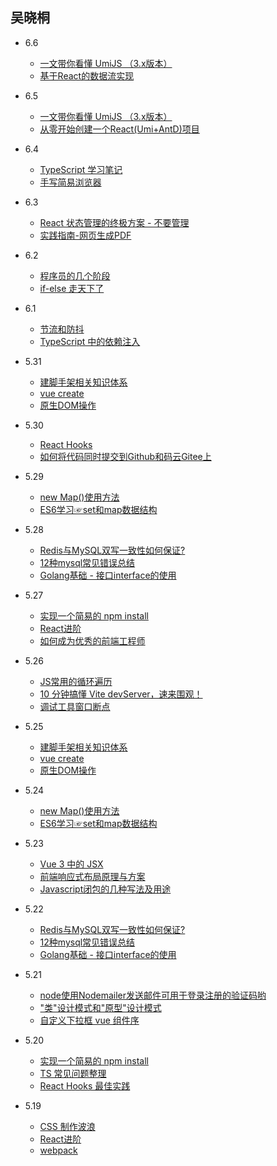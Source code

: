 ## 吴晓桐
- 6.6
  - [一文带你看懂 UmiJS （3.x版本）](https://juejin.cn/post/6844904197331091464)
  - ​[基于React的数据流实现](https://juejin.cn/post/6844904121116393486)

- 6.5
  - ​[一文带你看懂 UmiJS （3.x版本）](https://juejin.cn/post/6844904197331091464)
  - [从零开始创建一个React(Umi+AntD)项目](https://juejin.cn/post/6844904184597184519)

- 6.4
   - [TypeScript 学习笔记](https://juejin.cn/post/6969457470783619103 )
   - [手写简易浏览器](https://juejin.cn/post/6969575610108772359)
- 6.3
   - [React 状态管理的终极方案 - 不要管理](https://juejin.cn/post/6969548134347177998)
   - [实践指南-网页生成PDF](https://juejin.cn/post/6969538044890185758)
- 6.2
   - [程序员的几个阶段](https://juejin.cn/post/6968645798443614222)
   - [ if-else 走天下了](https://juejin.cn/post/6969113940768849933)
- 6.1
  - [节流和防抖](https://zhuanlan.zhihu.com/p/72923073)
  - [TypeScript 中的依赖注入](https://juejin.cn/post/6965857170646630408)
- 5.31
   - [建脚手架相关知识体系](https://juejin.cn/post/6966119324478079007)
   - [vue create](https://cli.vuejs.org/zh/guide/creating-a-project.html)
   - [原生DOM操作](https://juejin.cn/post/6966062224892756005)
- 5.30
    - [React Hooks](https://juejin.cn/post/6844903709927800846)
    - ​[如何将代码同时提交到Github和码云Gitee上](https://juejin.cn/post/6930842944442368014)
- 5.29
    - [new Map()使用方法](https://www.jianshu.com/p/c9a55b591948)
    - [ES6学习☞set和map数据结构](https://www.jianshu.com/p/9be458a73e05)
- 5.28
    - [Redis与MySQL双写一致性如何保证?](https://juejin.cn/post/6964531365643550751)
   - [12种mysql常见错误总结](https://juejin.cn/post/6965052029441933348)
   - [Golang基础 - 接口interface的使用](https://juejin.cn/post/6965056241110351903)
- 5.27
   - [实现一个简易的 npm install](https://juejin.cn/post/69663903570051727)
   - [React进阶](https://juejin.cn/post/696640194057399)
   - [如何成为优秀的前端工程师](https://www.ruanyifeng.com/blog/2018/03/node-debugger.html?.58f832acIcEUUh)
- 5.26
   - [JS常用的循环遍历](https://juejin.cn/post/6966390357005172773)
   - [10 分钟搞懂 Vite devServer，速来围观！](https://juejin.cn/post/6966401940573913119)
   - [调试工具窗口断点](https://www.ruanyifeng.com/blog/2018/03/node-debugger.html?spm=a2c6h.12873639.0.0.58f832acIcEUUh)
- 5.25
   - [建脚手架相关知识体系](https://juejin.cn/post/6966119324478079007)
   - [vue create](https://cli.vuejs.org/zh/guide/creating-a-project.html)
   - [原生DOM操作](https://juejin.cn/post/6966062224892756005)
- 5.24
    - [new Map()使用方法](https://www.jianshu.com/p/c9a55b591948)
    - [ES6学习☞set和map数据结构](https://www.jianshu.com/p/)
- 5.23
    - [Vue 3 中的 JSX](https://juejin.cn/post/6965057432544346143)
    - [前端响应式布局原理与方案](https://juejin.cn/post/6964623417949552648)
    - [Javascript闭包的几种写法及用途](https://juejin.cn/post/6964579731387711501)
- 5.22
    - [Redis与MySQL双写一致性如何保证?](https://juejin.cn/post/6964531365643550751)
    - [12种mysql常见错误总结](https://juejin.cn/post/6965052029441933348)
    - [Golang基础 - 接口interface的使用](https://juejin.cn/post/6965056241110351903)
- 5.21 
    - [node使用Nodemailer发送邮件可用于登录注册的验证码哟](https://juejin.cn/post/6964197984498089997)
    - ["类"设计模式和"原型"设计模式](https://juejin.cn/post/6964649946238681125)
    - [自定义下拉框 vue 组件序](https://juejin.cn/post/6963638903467147295)
- 5.20
    - [实现一个简易的 npm install](https://juejin.cn/post/6963855043174858759)
    - [TS 常见问题整理](https://juejin.cn/post/6844904055039344654)
    - [React Hooks 最佳实践](https://juejin.cn/post/6844904165500518414)
- 5.19
    - [CSS 制作波浪](https://juejin.cn/post/6963445854589960206)
    - [React进阶](https://juejin.cn/post/6963053793613185031)
    - [webpack](https://juejin.cn/post/6961961165656326152)
